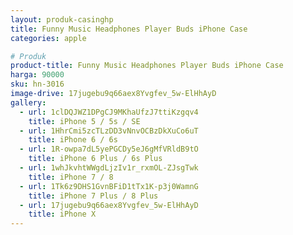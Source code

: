```yaml
---
layout: produk-casinghp
title: Funny Music Headphones Player Buds iPhone Case
categories: apple

# Produk
product-title: Funny Music Headphones Player Buds iPhone Case
harga: 90000
sku: hn-3016
image-drive: 17jugebu9q66aex8Yvgfev_5w-ElHhAyD
gallery:
  - url: 1clDQJWZ1DPgCJ9MKhaUfzJ7ttiKzgqv4
    title: iPhone 5 / 5s / SE
  - url: 1HhrCmi5zcTLzDD3vNnvOCBzDkXuCo6uT
    title: iPhone 6 / 6s
  - url: 1R-owpa7dL5yePGCDy5eJ6gMfVRldB9tO
    title: iPhone 6 Plus / 6s Plus
  - url: 1whJkvhtWWgdLjzIv1r_rxmOL-ZJsgTwk
    title: iPhone 7 / 8
  - url: 1Tk6z9DHS1GvnBFiD1tTx1K-p3j0WamnG
    title: iPhone 7 Plus / 8 Plus
  - url: 17jugebu9q66aex8Yvgfev_5w-ElHhAyD
    title: iPhone X
---
```

